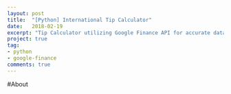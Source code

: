 ```yaml
---
layout: post
title:  "[Python] International Tip Calculator"
date:   2018-02-19
excerpt: "Tip Calculator utilizing Google Finance API for accurate data values."
project: true
tag:
- python
- google-finance
comments: true
---
```


#About